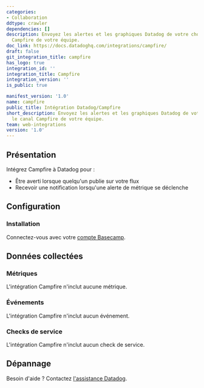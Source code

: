 ```yaml
---
categories:
- Collaboration
ddtype: crawler
dependencies: []
description: Envoyez les alertes et les graphiques Datadog de votre choix sur le canal
  Campfire de votre équipe.
doc_link: https://docs.datadoghq.com/integrations/campfire/
draft: false
git_integration_title: campfire
has_logo: true
integration_id: ''
integration_title: Campfire
integration_version: ''
is_public: true

manifest_version: '1.0'
name: campfire
public_title: Intégration Datadog/Campfire
short_description: Envoyez les alertes et les graphiques Datadog de votre choix sur
  le canal Campfire de votre équipe.
team: web-integrations
version: '1.0'
---
```


## Présentation

Intégrez Campfire à Datadog pour :

- Être averti lorsque quelqu'un publie sur votre flux
- Recevoir une notification lorsqu'une alerte de métrique se déclenche

## Configuration

### Installation

Connectez-vous avec votre [compte Basecamp][1].

## Données collectées

### Métriques

L'intégration Campfire n'inclut aucune métrique.

### Événements

L'intégration Campfire n'inclut aucun événement.

### Checks de service

L'intégration Campfire n'inclut aucun check de service.

## Dépannage

Besoin d'aide ? Contactez [l'assistance Datadog][2].

[1]: https://launchpad.37signals.com/signin
[2]: https://docs.datadoghq.com/fr/help/
